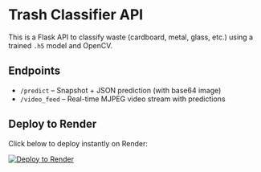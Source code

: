 # Trash Classifier API

This is a Flask API to classify waste (cardboard, metal, glass, etc.) using a trained `.h5` model and OpenCV.

## Endpoints
- `/predict` – Snapshot + JSON prediction (with base64 image)
- `/video_feed` – Real-time MJPEG video stream with predictions

## Deploy to Render

Click below to deploy instantly on Render:

[![Deploy to Render](https://render.com/images/deploy-to-render-button.svg)](https://render.com/deploy?repo=https://github.com/YOUR_USERNAME/trash-classifier-api)
